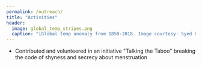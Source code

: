 ```yaml
---
permalink: /outreach/
title: "Activities"
header:
  image: global_temp_stripes.png
  caption: "[Global temp anomaly from 1850-2018. Image courtesy: Syed Hamid Ali](https://en.wikipedia.org/wiki/Warming_stripes)"
---
```


<html>
<body>
  
<ul>
  <li>Contributed and volunteered in an initiative "Talking the Taboo" breaking the code of shyness and secrecy about menstruation</li>

  
</ul>  

</body>
</html>

